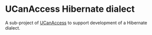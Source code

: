 # UCanAccess Hibernate dialect

A sub-project of [UCanAccess](https://sourceforge.net/projects/ucanaccess/) to support development of a Hibernate dialect.
